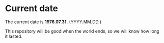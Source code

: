 # Current date

The current date is **1976.07.31.** (YYYY.MM.DD.)

This repository will be good when the world ends, so we will know how long it lasted.